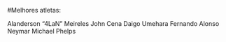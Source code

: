 #Melhores atletas:


Alanderson “4LaN” Meireles
John Cena
Daigo Umehara
Fernando Alonso
Neymar
Michael Phelps
